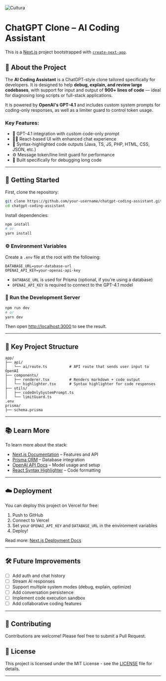 <img src="https://skillicons.dev/icons?i=next" alt="Cultura">

# ChatGPT Clone – AI Coding Assistant

This is a [Next.js](https://nextjs.org) project bootstrapped with [`create-next-app`](https://nextjs.org/docs/app/api-reference/cli/create-next-app).

## 🧠 About the Project

The **AI Coding Assistant** is a ChatGPT-style clone tailored specifically for developers. It is designed to help **debug, explain, and review large codebases**, with support for input and output of **900+ lines of code** — ideal for diagnosing long scripts or full-stack applications.

It is powered by **OpenAI's GPT-4.1** and includes custom system prompts for coding-only responses, as well as a limiter guard to control token usage.

### Key Features:
- 🧠 GPT-4.1 integration with custom code-only prompt
- 🧑‍💻 React-based UI with enhanced chat experience  
- 🎨 Syntax-highlighted code outputs (Java, TS, JS, PHP, HTML, CSS, JSON, etc.)
- ⚙️ Message token/line limit guard for performance
- 🐛 Built specifically for debugging long code

---

## 🚀 Getting Started

First, clone the repository:

```bash
git clone https://github.com/your-username/chatgpt-coding-assistant.git
cd chatgpt-coding-assistant
```

Install dependencies:

```bash
npm install
# or
yarn install
```

### ⚙️ Environment Variables

Create a `.env` file at the root with the following:

```env
DATABASE_URL=your-database-url
OPENAI_API_KEY=your-openai-api-key
```

- `DATABASE_URL` is used for Prisma (optional, if you're using a database)
- `OPENAI_API_KEY` is required to connect to the GPT-4.1 model

### 🧪 Run the Development Server

```bash
npm run dev
# or
yarn dev
```

Then open [http://localhost:3000](http://localhost:3000) to see the result.

---

## 📁 Key Project Structure

```
app/
├── api/
│   └── ai/route.ts          # API route that sends user input to OpenAI
├── components/
│   ├── renderer.tsx         # Renders markdown + code output
│   └── highlighter.tsx      # Syntax highlighter for code responses
├── utils/
│   ├── codeOnlySystemPrompt.ts
│   └── limitGuard.ts
.env
prisma/
├── schema.prisma
```

---

## 📚 Learn More

To learn more about the stack:

- [Next.js Documentation](https://nextjs.org/docs) – Features and API
- [Prisma ORM](https://www.prisma.io/docs) – Database integration
- [OpenAI API Docs](https://platform.openai.com/docs) – Model usage and setup
- [React Syntax Highlighter](https://github.com/react-syntax-highlighter/react-syntax-highlighter) – Code formatting

---

## ☁️ Deployment

You can deploy this project on Vercel for free:

1. Push to GitHub
2. Connect to Vercel
3. Set your `OPENAI_API_KEY` and `DATABASE_URL` in the environment variables
4. Deploy!

Read more: [Next.js Deployment Docs](https://nextjs.org/docs/app/building-your-application/deploying)

---

## 🛠 Future Improvements

- [ ] Add auth and chat history
- [ ] Stream AI responses
- [ ] Support multiple system modes (debug, explain, optimize)
- [ ] Add conversation persistence
- [ ] Implement code execution sandbox
- [ ] Add collaborative coding features

---

## 🤝 Contributing

Contributions are welcome! Please feel free to submit a Pull Request.

## 📄 License

This project is licensed under the MIT License - see the [LICENSE](LICENSE) file for details.

---
